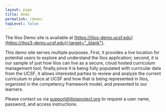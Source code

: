 ```yaml
---
layout: page
title: Demo
permalink: /demo/
topLevel: false
---
```


The Ilios Demo site is available at [https://ilios-demo.ucsf.edu](https://ilios3-demo.ucsf.edu){:target="_blank"}.
 
This demo site serves multiple purposes. First, it provides a live location for potential users to explore and understand the Ilios application; second, it is our sample of just how Ilios can live as a secure, cloud hosted curriculum management tool; finally,since it is being fully populated with curricular data from the UCSF, it allows interested parties to review and analyze the current curriculum in place at UCSF and how that is being represented in Ilios, organized in the competency framework model, and presented to our learners.
 
Please contact us via support@iliosproject.org to request a user name, password, and access instructions.

<!--EndFragment-->
